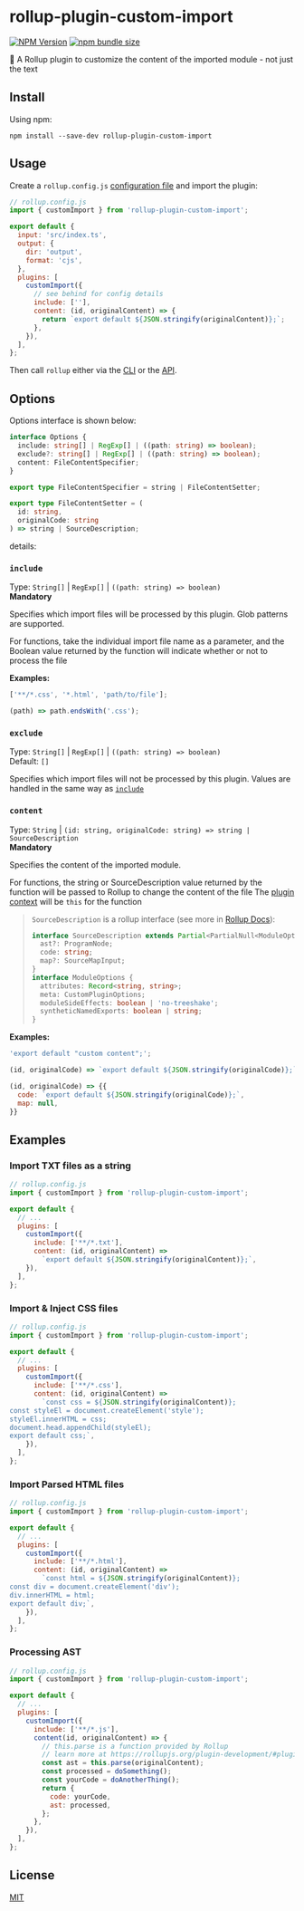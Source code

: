 # rollup-plugin-custom-import

[![NPM Version](https://img.shields.io/npm/v/rollup-plugin-custom-import?style=for-the-badge)](https://www.npmjs.com/package/rollup-plugin-custom-import)
[![npm bundle size](https://img.shields.io/bundlephobia/min/rollup-plugin-custom-import?style=for-the-badge&label=bundle%20size)](https://packagephobia.com/result?p=rollup-plugin-custom-import)

🍣 A Rollup plugin to customize the content of the imported module - not just the text

## Install

Using npm:

```console
npm install --save-dev rollup-plugin-custom-import
```

## Usage

Create a `rollup.config.js` [configuration file](https://www.rollupjs.org/command-line-interface/#configuration-files) and import the plugin:

```js
// rollup.config.js
import { customImport } from 'rollup-plugin-custom-import';

export default {
  input: 'src/index.ts',
  output: {
    dir: 'output',
    format: 'cjs',
  },
  plugins: [
    customImport({
      // see behind for config details
      include: [''],
      content: (id, originalContent) => {
        return `export default ${JSON.stringify(originalContent)};`;
      },
    }),
  ],
};
```

Then call `rollup` either via the [CLI](https://www.rollupjs.org/command-line-interface/) or the [API](https://www.rollupjs.org/javascript-api/).

## Options

Options interface is shown below:

```typescript
interface Options {
  include: string[] | RegExp[] | ((path: string) => boolean);
  exclude?: string[] | RegExp[] | ((path: string) => boolean);
  content: FileContentSpecifier;
}

export type FileContentSpecifier = string | FileContentSetter;

export type FileContentSetter = (
  id: string,
  originalCode: string
) => string | SourceDescription;
```

details:

### `include`

Type: `String[]` | `RegExp[]` | `((path: string) => boolean)`  
**Mandatory**

Specifies which import files will be processed by this plugin. Glob patterns are supported.

For functions, take the individual import file name as a parameter, and the Boolean value returned by the function will indicate whether or not to process the file

**Examples:**

```js
['**/*.css', '*.html', 'path/to/file'];
```

```js
(path) => path.endsWith('.css');
```

### `exclude`

Type: `String[]` | `RegExp[]` | `((path: string) => boolean)`  
Default: `[]`

Specifies which import files will not be processed by this plugin.
Values are handled in the same way as [`include`](#include)

### `content`

Type: `String` | `(id: string, originalCode: string) => string | SourceDescription`  
**Mandatory**

Specifies the content of the imported module.

For functions, the string or SourceDescription value returned by the function will be passed to Rollup to change the content of the file
The [plugin context](https://rollupjs.org/plugin-development/#plugin-context) will be `this` for the function

> `SourceDescription` is a rollup interface (see more in [Rollup Docs](https://rollupjs.org/plugin-development/#transform)):
>
> ```typescript
> interface SourceDescription extends Partial<PartialNull<ModuleOptions>> {
>   ast?: ProgramNode;
>   code: string;
>   map?: SourceMapInput;
> }
> interface ModuleOptions {
>   attributes: Record<string, string>;
>   meta: CustomPluginOptions;
>   moduleSideEffects: boolean | 'no-treeshake';
>   syntheticNamedExports: boolean | string;
> }
> ```

**Examples:**

```js
'export default "custom content";';
```

```js
(id, originalCode) => `export default ${JSON.stringify(originalCode)};`;
```

```js
(id, originalCode) => {{
  code: `export default ${JSON.stringify(originalCode)};`,
  map: null,
}}
```

## Examples

### Import TXT files as a string

```js
// rollup.config.js
import { customImport } from 'rollup-plugin-custom-import';

export default {
  // ...
  plugins: [
    customImport({
      include: ['**/*.txt'],
      content: (id, originalContent) =>
        `export default ${JSON.stringify(originalContent)};`,
    }),
  ],
};
```

### Import & Inject CSS files

```js
// rollup.config.js
import { customImport } from 'rollup-plugin-custom-import';

export default {
  // ...
  plugins: [
    customImport({
      include: ['**/*.css'],
      content: (id, originalContent) =>
        `const css = ${JSON.stringify(originalContent)};
const styleEl = document.createElement('style');
styleEl.innerHTML = css;
document.head.appendChild(styleEl);
export default css;`,
    }),
  ],
};
```

### Import Parsed HTML files

```js
// rollup.config.js
import { customImport } from 'rollup-plugin-custom-import';

export default {
  // ...
  plugins: [
    customImport({
      include: ['**/*.html'],
      content: (id, originalContent) =>
        `const html = ${JSON.stringify(originalContent)};
const div = document.createElement('div');
div.innerHTML = html;
export default div;`,
    }),
  ],
};
```

### Processing AST

```js
// rollup.config.js
import { customImport } from 'rollup-plugin-custom-import';

export default {
  // ...
  plugins: [
    customImport({
      include: ['**/*.js'],
      content(id, originalContent) => {
        // this.parse is a function provided by Rollup
        // learn more at https://rollupjs.org/plugin-development/#plugin-context
        const ast = this.parse(originalContent);
        const processed = doSomething();
        const yourCode = doAnotherThing();
        return {
          code: yourCode,
          ast: processed,
        };
      },
    }),
  ],
};
```

## License

[MIT](./LICENSE)
